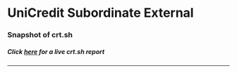 # UniCredit Subordinate External
### Snapshot of crt.sh
##### Click [here](https://crt.sh/?q=77057825B10EA26292E56CDE58EE92A1A27BAF536B7AD383971B2AE5912227BB) for a live crt.sh report

---
